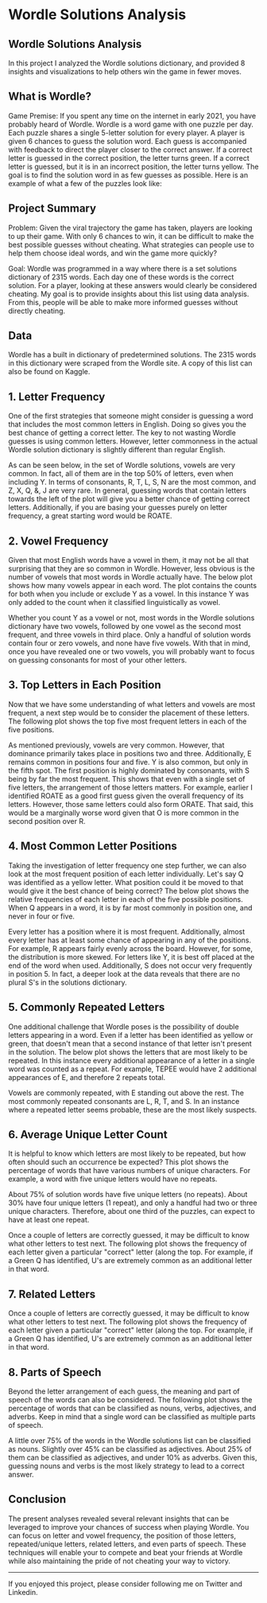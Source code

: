 # Wordle Solutions Analysis
Wordle Solutions Analysis
---

In this project I analyzed the Wordle solutions dictionary, and provided 8 insights and visualizations to help others win the game in fewer moves.

## What is Wordle?

Game Premise: If you spent any time on the internet in early 2021, you have probably heard of Wordle. Wordle is a word game with one puzzle per day. Each puzzle shares a single 5-letter solution for every player. A player is given 6 chances to guess the solution word. Each guess is accompanied with feedback to direct the player closer to the correct answer. If a correct letter is guessed in the correct position, the letter turns green. If a correct letter is guessed, but it is in an incorrect position, the letter turns yellow. The goal is to find the solution word in as few guesses as possible. Here is an example of what a few of the puzzles look like:


## Project Summary

Problem: Given the viral trajectory the game has taken, players are looking to up their game. With only 6 chances to win, it can be difficult to make the best possible guesses without cheating. What strategies can people use to help them choose ideal words, and win the game more quickly?

Goal: Wordle was programmed in a way where there is a set solutions dictionary of 2315 words. Each day one of these words is the correct solution. For a player, looking at these answers would clearly be considered cheating. My goal is to provide insights about this list using data analysis. From this, people will be able to make more informed guesses without directly cheating.


## Data

Wordle has a built in dictionary of predetermined solutions. The 2315 words in this dictionary were scraped from the Wordle site. A copy of this list can also be found on Kaggle.


## 1. Letter Frequency

One of the first strategies that someone might consider is guessing a word that includes the most common letters in English. Doing so gives you the best chance of getting a correct letter. The key to not wasting Wordle guesses is using common letters. However, letter commonness in the actual Wordle solution dictionary is slightly different than regular English.

As can be seen below, in the set of Wordle solutions, vowels are very common. In fact, all of them are in the top 50% of letters, even when including Y. In terms of consonants, R, T, L, S, N are the most common, and Z, X, Q, &, J are very rare. In general, guessing words that contain letters towards the left of the plot will give you a better chance of getting correct letters. Additionally, if you are basing your guesses purely on letter frequency, a great starting word would be ROATE.


## 2. Vowel Frequency

Given that most English words have a vowel in them, it may not be all that surprising that they are so common in Wordle. However, less obvious is the number of vowels that most words in Wordle actually have. The below plot shows how many vowels appear in each word. The plot contains the counts for both when you include or exclude Y as a vowel. In this instance Y was only added to the count when it classified linguistically as vowel.

Whether you count Y as a vowel or not, most words in the Wordle solutions dictionary have two vowels, followed by one vowel as the second most frequent, and three vowels in third place. Only a handful of solution words contain four or zero vowels, and none have five vowels. With that in mind, once you have revealed one or two vowels, you will probably want to focus on guessing consonants for most of your other letters.

## 3. Top Letters in Each Position

Now that we have some understanding of what letters and vowels are most frequent, a next step would be to consider the placement of these letters. The following plot shows the top five most frequent letters in each of the five positions.

As mentioned previously, vowels are very common. However, that dominance primarily takes place in positions two and three. Additionally, E remains common in positions four and five. Y is also common, but only in the fifth spot. The first position is highly dominated by consonants, with S being by far the most frequent. This shows that even with a single set of five letters, the arrangement of those letters matters. For example, earlier I identified ROATE as a good first guess given the overall frequency of its letters. However, those same letters could also form ORATE. That said, this would be a marginally worse word given that O is more common in the second position over R.


## 4. Most Common Letter Positions

Taking the investigation of letter frequency one step further, we can also look at the most frequent position of each letter individually. Let's say Q was identified as a yellow letter. What position could it be moved to that would give it the best chance of being correct? The below plot shows the relative frequencies of each letter in each of the five possible positions. When Q appears in a word, it is by far most commonly in position one, and never in four or five.

Every letter has a position where it is most frequent. Additionally, almost every letter has at least some chance of appearing in any of the positions. For example, R appears fairly evenly across the board. However, for some, the distribution is more skewed. For letters like Y, it is best off placed at the end of the word when used. Additionally, S does not occur very frequently in position 5. In fact, a deeper look at the data reveals that there are no plural S's in the solutions dictionary.

## 5. Commonly Repeated Letters

One additional challenge that Wordle poses is the possibility of double letters appearing in a word. Even if a letter has been identified as yellow or green, that doesn't mean that a second instance of that letter isn't present in the solution. The below plot shows the letters that are most likely to be repeated. In this instance every additional appearance of a letter in a single word was counted as a repeat. For example, TEPEE would have 2 additional appearances of E, and therefore 2 repeats total.

Vowels are commonly repeated, with E standing out above the rest. The most commonly repeated consonants are L, R, T, and S. In an instance where a repeated letter seems probable, these are the most likely suspects.

## 6. Average Unique Letter Count

It is helpful to know which letters are most likely to be repeated, but how often should such an occurrence be expected? This plot shows the percentage of words that have various numbers of unique characters. For example, a word with five unique letters would have no repeats.

About 75% of solution words have five unique letters (no repeats). About 30% have four unique letters (1 repeat), and only a handful had two or three unique characters. Therefore, about one third of the puzzles, can expect to have at least one repeat.

Once a couple of letters are correctly guessed, it may be difficult to know what other letters to test next. The following plot shows the frequency of each letter given a particular "correct" letter (along the top. For example, if a Green Q has identified, U's are extremely common as an additional letter in that word.



## 7. Related Letters

Once a couple of letters are correctly guessed, it may be difficult to know what other letters to test next. The following plot shows the frequency of each letter given a particular "correct" letter (along the top. For example, if a Green Q has identified, U's are extremely common as an additional letter in that word.

## 8. Parts of Speech
Beyond the letter arrangement of each guess, the meaning and part of speech of the words can also be considered. The following plot shows the percentage of words that can be classified as nouns, verbs, adjectives, and adverbs. Keep in mind that a single word can be classified as multiple parts of speech.

A little over 75% of the words in the Wordle solutions list can be classified as nouns. Slightly over 45% can be classified as adjectives. About 25% of them can be classified as adjectives, and under 10% as adverbs. Given this, guessing nouns and verbs is the most likely strategy to lead to a correct answer.


## Conclusion

The present analyses revealed several relevant insights that can be leveraged to improve your chances of success when playing Wordle. You can focus on letter and vowel frequency, the position of those letters, repeated/unique letters, related letters, and even parts of speech. These techniques will enable your to compete and beat your friends at Wordle while also maintaining the pride of not cheating your way to victory.

---

If you enjoyed this project, please consider following me on Twitter and Linkedin.

